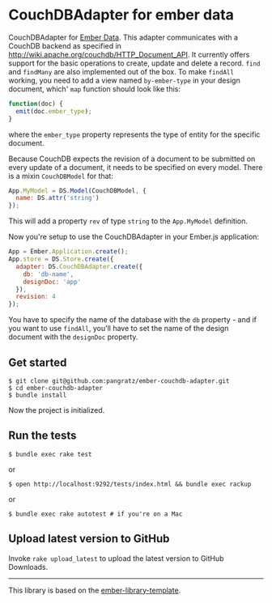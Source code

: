 CouchDBAdapter for ember data
=============================

CouchDBAdapter for [Ember Data](https://github.com/emberjs/data). This adapter communicates with a CouchDB backend as specified in http://wiki.apache.org/couchdb/HTTP_Document_API. It currently offers support for the basic operations to create, update and delete a record. `find` and `findMany` are also implemented out of the box. To make `findAll` working, you need to add a view named `by-ember-type` in your design document, which' `map` function should look like this:

``` javascript
function(doc) {
  emit(doc.ember_type);
}
```

where the `ember_type` property represents the type of entity for the specific document.

Because CouchDB expects the revision of a document to be submitted on every update of a document, it needs to be specified on every model. There is a mixin `CouchDBModel` for that:

``` javascript
App.MyModel = DS.Model(CouchDBModel, {
  name: DS.attr('string')
});
```

This will add a property `rev` of type `string` to the `App.MyModel` definition.

Now you're setup to use the CouchDBAdapter in your Ember.js application:

``` javascript
App = Ember.Application.create();
App.store = DS.Store.create({
  adapter: DS.CouchDBAdapter.create({
    db: 'db-name',
    designDoc: 'app'
  }),
  revision: 4
});
```

You have to specify the name of the database with the `db` property - and if you want to use `findAll`, you'll have to set the name of the design document with the `designDoc` property.


Get started
-----------

    $ git clone git@github.com:pangratz/ember-couchdb-adapter.git
    $ cd ember-couchdb-adapter
    $ bundle install

Now the project is initialized.

Run the tests
-------------

    $ bundle exec rake test

or

    $ open http://localhost:9292/tests/index.html && bundle exec rackup

or

    $ bundle exec rake autotest # if you're on a Mac

Upload latest version to GitHub
-------------------------------

Invoke `rake upload_latest` to upload the latest version to GitHub Downloads.

-----------------------------------------------

This library is based on the [ember-library-template](https://github.com/pangratz/ember-library-template).